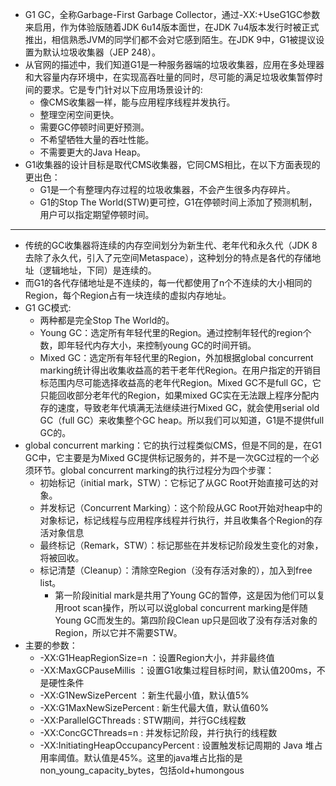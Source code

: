+ G1 GC，全称Garbage-First Garbage Collector，通过-XX:+UseG1GC参数来启用，作为体验版随着JDK 6u14版本面世，在JDK 7u4版本发行时被正式推出，相信熟悉JVM的同学们都不会对它感到陌生。在JDK 9中，G1被提议设置为默认垃圾收集器（JEP 248）。
+ 从官网的描述中，我们知道G1是一种服务器端的垃圾收集器，应用在多处理器和大容量内存环境中，在实现高吞吐量的同时，尽可能的满足垃圾收集暂停时间的要求。它是专门针对以下应用场景设计的: 
  + 像CMS收集器一样，能与应用程序线程并发执行。 
  + 整理空闲空间更快。 
  + 需要GC停顿时间更好预测。 
  + 不希望牺牲大量的吞吐性能。 
  + 不需要更大的Java Heap。
+ G1收集器的设计目标是取代CMS收集器，它同CMS相比，在以下方面表现的更出色：
  + G1是一个有整理内存过程的垃圾收集器，不会产生很多内存碎片。
  + G1的Stop The World(STW)更可控，G1在停顿时间上添加了预测机制，用户可以指定期望停顿时间。
-----------------------------
+ 传统的GC收集器将连续的内存空间划分为新生代、老年代和永久代（JDK 8去除了永久代，引入了元空间Metaspace），这种划分的特点是各代的存储地址（逻辑地址，下同）是连续的。
+ 而G1的各代存储地址是不连续的，每一代都使用了n个不连续的大小相同的Region，每个Region占有一块连续的虚拟内存地址。
+ G1 GC模式:
  + 两种都是完全Stop The World的。
  + Young GC：选定所有年轻代里的Region。通过控制年轻代的region个数，即年轻代内存大小，来控制young GC的时间开销。
  + Mixed GC：选定所有年轻代里的Region，外加根据global concurrent marking统计得出收集收益高的若干老年代Region。在用户指定的开销目标范围内尽可能选择收益高的老年代Region。Mixed GC不是full GC，它只能回收部分老年代的Region，如果mixed GC实在无法跟上程序分配内存的速度，导致老年代填满无法继续进行Mixed GC，就会使用serial old GC（full GC）来收集整个GC heap。所以我们可以知道，G1是不提供full GC的。
+ global concurrent marking：它的执行过程类似CMS，但是不同的是，在G1 GC中，它主要是为Mixed GC提供标记服务的，并不是一次GC过程的一个必须环节。global concurrent marking的执行过程分为四个步骤：
  + 初始标记（initial mark，STW）：它标记了从GC Root开始直接可达的对象。
  + 并发标记（Concurrent Marking）：这个阶段从GC Root开始对heap中的对象标记，标记线程与应用程序线程并行执行，并且收集各个Region的存活对象信息
  + 最终标记（Remark，STW）：标记那些在并发标记阶段发生变化的对象，将被回收。
  + 标记清楚（Cleanup）：清除空Region（没有存活对象的），加入到free list。
    + 第一阶段initial mark是共用了Young GC的暂停，这是因为他们可以复用root scan操作，所以可以说global concurrent marking是伴随Young GC而发生的。第四阶段Clean up只是回收了没有存活对象的Region，所以它并不需要STW。
+ 主要的参数：
  + -XX:G1HeapRegionSize=n ：设置Region大小，并非最终值
  + -XX:MaxGCPauseMillis ：设置G1收集过程目标时间，默认值200ms，不是硬性条件
  + -XX:G1NewSizePercent ：新生代最小值，默认值5%
  + -XX:G1MaxNewSizePercent : 新生代最大值，默认值60%
  + -XX:ParallelGCThreads : STW期间，并行GC线程数
  + -XX:ConcGCThreads=n : 并发标记阶段，并行执行的线程数
  + -XX:InitiatingHeapOccupancyPercent : 设置触发标记周期的 Java 堆占用率阈值。默认值是45%。这里的java堆占比指的是non_young_capacity_bytes，包括old+humongous
    
  
  
